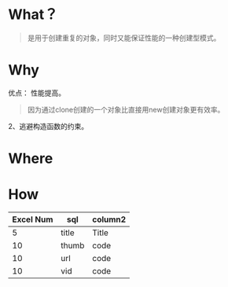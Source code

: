 
# What？
> 是用于创建重复的对象，同时又能保证性能的一种创建型模式。

# Why
优点： 
性能提高。
> 因为通过clone创建的一个对象比直接用new创建对象更有效率。

 2、逃避构造函数的约束。


# Where
# How


|Excel Num|sql|column2|
|-|-|-|
|5|title|Title|
|10|thumb|code|
|10|url|code|
|10|vid|code|

